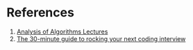 
# References
1. [Analysis of Algorithms Lectures](https://www3.cs.stonybrook.edu/~skiena/373/videos/)
2. [The 30-minute guide to rocking your next coding interview](https://medium.freecodecamp.org/coding-interviews-for-dummies-5e048933b82b)
